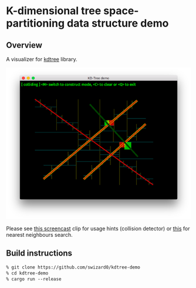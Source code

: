 # K-dimensional tree space-partitioning data structure demo

## Overview

A visualizer for [kdtree](https://github.com/swizard0/kdtree) library.

![kdtree visualizer](images/screenshot_00.png "KD-Tree visualizer")

Please see [this screencast](https://youtu.be/llYTyatH1ps) clip for usage hints (collision detector) or [this](https://youtu.be/l6Re8WB9iSw) for nearest neighbours search.

## Build instructions

```
% git clone https://github.com/swizard0/kdtree-demo
% cd kdtree-demo
% cargo run --release
```
